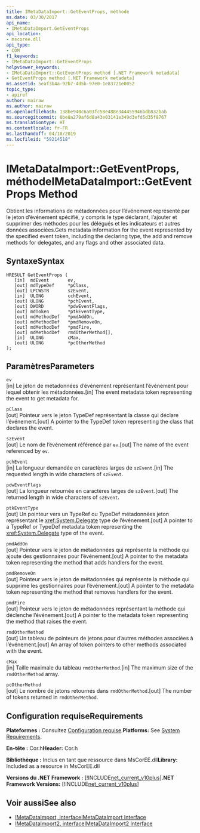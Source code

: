 ```yaml
---
title: IMetaDataImport::GetEventProps, méthode
ms.date: 03/30/2017
api_name:
- IMetaDataImport.GetEventProps
api_location:
- mscoree.dll
api_type:
- COM
f1_keywords:
- IMetaDataImport::GetEventProps
helpviewer_keywords:
- IMetaDataImport::GetEventProps method [.NET Framework metadata]
- GetEventProps method [.NET Framework metadata]
ms.assetid: 5eaf3b4a-92b7-4d5b-97e0-1e83721e0052
topic_type:
- apiref
author: mairaw
ms.author: mairaw
ms.openlocfilehash: 138be940c6a03fc58e488e344455946bdb832bab
ms.sourcegitcommit: 0be8a279af6d8a43e03141e349d3efd5d35f8767
ms.translationtype: HT
ms.contentlocale: fr-FR
ms.lasthandoff: 04/18/2019
ms.locfileid: "59214518"
---
```

# <a name="imetadataimportgeteventprops-method"></a><span data-ttu-id="79fd3-102">IMetaDataImport::GetEventProps, méthode</span><span class="sxs-lookup"><span data-stu-id="79fd3-102">IMetaDataImport::GetEventProps Method</span></span>
<span data-ttu-id="79fd3-103">Obtient les informations de métadonnées pour l’événement représenté par le jeton d’événement spécifié, y compris le type déclarant, l’ajouter et supprimer des méthodes pour les délégués et les indicateurs et autres données associées.</span><span class="sxs-lookup"><span data-stu-id="79fd3-103">Gets metadata information for the event represented by the specified event token, including the declaring type, the add and remove methods for delegates, and any flags and other associated data.</span></span>  
  
## <a name="syntax"></a><span data-ttu-id="79fd3-104">Syntaxe</span><span class="sxs-lookup"><span data-stu-id="79fd3-104">Syntax</span></span>  
  
```  
HRESULT GetEventProps (  
   [in]  mdEvent       ev,  
   [out] mdTypeDef     *pClass,   
   [out] LPCWSTR       szEvent,   
   [in]  ULONG         cchEvent,   
   [out] ULONG         *pchEvent,   
   [out] DWORD         *pdwEventFlags,  
   [out] mdToken       *ptkEventType,  
   [out] mdMethodDef   *pmdAddOn,   
   [out] mdMethodDef   *pmdRemoveOn,   
   [out] mdMethodDef   *pmdFire,   
   [out] mdMethodDef   rmdOtherMethod[],   
   [in]  ULONG         cMax,  
   [out] ULONG         *pcOtherMethod  
);  
```  
  
## <a name="parameters"></a><span data-ttu-id="79fd3-105">Paramètres</span><span class="sxs-lookup"><span data-stu-id="79fd3-105">Parameters</span></span>  
 `ev`  
 <span data-ttu-id="79fd3-106">[in] Le jeton de métadonnées d’événement représentant l’événement pour lequel obtenir les métadonnées.</span><span class="sxs-lookup"><span data-stu-id="79fd3-106">[in] The event metadata token representing the event to get metadata for.</span></span>  
  
 `pClass`  
 <span data-ttu-id="79fd3-107">[out] Pointeur vers le jeton TypeDef représentant la classe qui déclare l’événement.</span><span class="sxs-lookup"><span data-stu-id="79fd3-107">[out] A pointer to the TypeDef token representing the class that declares the event.</span></span>  
  
 `szEvent`  
 <span data-ttu-id="79fd3-108">[out] Le nom de l’événement référencé par `ev`.</span><span class="sxs-lookup"><span data-stu-id="79fd3-108">[out] The name of the event referenced by `ev`.</span></span>  
  
 `pchEvent`  
 <span data-ttu-id="79fd3-109">[in] La longueur demandée en caractères larges de `szEvent`.</span><span class="sxs-lookup"><span data-stu-id="79fd3-109">[in] The requested length in wide characters of `szEvent`.</span></span>  
  
 `pdwEventFlags`  
 <span data-ttu-id="79fd3-110">[out] La longueur retournée en caractères larges de `szEvent`.</span><span class="sxs-lookup"><span data-stu-id="79fd3-110">[out] The returned length in wide characters of `szEvent`.</span></span>  
  
 `ptkEventType`  
 <span data-ttu-id="79fd3-111">[out] Un pointeur vers un TypeRef ou TypeDef métadonnées jeton représentant le <xref:System.Delegate> type de l’événement.</span><span class="sxs-lookup"><span data-stu-id="79fd3-111">[out] A pointer to a TypeRef or TypeDef metadata token representing the <xref:System.Delegate> type of the event.</span></span>  
  
 `pmdAddOn`  
 <span data-ttu-id="79fd3-112">[out] Pointeur vers le jeton de métadonnées qui représente la méthode qui ajoute des gestionnaires pour l’événement.</span><span class="sxs-lookup"><span data-stu-id="79fd3-112">[out] A pointer to the metadata token representing the method that adds handlers for the event.</span></span>  
  
 `pmdRemoveOn`  
 <span data-ttu-id="79fd3-113">[out] Pointeur vers le jeton de métadonnées qui représente la méthode qui supprime les gestionnaires pour l’événement.</span><span class="sxs-lookup"><span data-stu-id="79fd3-113">[out] A pointer to the metadata token representing the method that removes handlers for the event.</span></span>  
  
 `pmdFire`  
 <span data-ttu-id="79fd3-114">[out] Pointeur vers le jeton de métadonnées représentant la méthode qui déclenche l’événement.</span><span class="sxs-lookup"><span data-stu-id="79fd3-114">[out] A pointer to the metadata token representing the method that raises the event.</span></span>  
  
 `rmdOtherMethod`  
 <span data-ttu-id="79fd3-115">[out] Un tableau de pointeurs de jetons pour d’autres méthodes associées à l’événement.</span><span class="sxs-lookup"><span data-stu-id="79fd3-115">[out] An array of token pointers to other methods associated with the event.</span></span>  
  
 `cMax`  
 <span data-ttu-id="79fd3-116">[in] Taille maximale du tableau `rmdOtherMethod`.</span><span class="sxs-lookup"><span data-stu-id="79fd3-116">[in] The maximum size of the `rmdOtherMethod` array.</span></span>  
  
 `pcOtherMethod`  
 <span data-ttu-id="79fd3-117">[out] Le nombre de jetons retournés dans `rmdOtherMethod`.</span><span class="sxs-lookup"><span data-stu-id="79fd3-117">[out] The number of tokens returned in `rmdOtherMethod`.</span></span>  
  
## <a name="requirements"></a><span data-ttu-id="79fd3-118">Configuration requise</span><span class="sxs-lookup"><span data-stu-id="79fd3-118">Requirements</span></span>  
 <span data-ttu-id="79fd3-119">**Plateformes :** Consultez [Configuration requise](../../../../docs/framework/get-started/system-requirements.md).</span><span class="sxs-lookup"><span data-stu-id="79fd3-119">**Platforms:** See [System Requirements](../../../../docs/framework/get-started/system-requirements.md).</span></span>  
  
 <span data-ttu-id="79fd3-120">**En-tête :** Cor.h</span><span class="sxs-lookup"><span data-stu-id="79fd3-120">**Header:** Cor.h</span></span>  
  
 <span data-ttu-id="79fd3-121">**Bibliothèque :** Inclus en tant que ressource dans MsCorEE.dll</span><span class="sxs-lookup"><span data-stu-id="79fd3-121">**Library:** Included as a resource in MsCorEE.dll</span></span>  
  
 <span data-ttu-id="79fd3-122">**Versions du .NET Framework :** [!INCLUDE[net_current_v10plus](../../../../includes/net-current-v10plus-md.md)]</span><span class="sxs-lookup"><span data-stu-id="79fd3-122">**.NET Framework Versions:** [!INCLUDE[net_current_v10plus](../../../../includes/net-current-v10plus-md.md)]</span></span>  
  
## <a name="see-also"></a><span data-ttu-id="79fd3-123">Voir aussi</span><span class="sxs-lookup"><span data-stu-id="79fd3-123">See also</span></span>

- [<span data-ttu-id="79fd3-124">IMetaDataImport, interface</span><span class="sxs-lookup"><span data-stu-id="79fd3-124">IMetaDataImport Interface</span></span>](../../../../docs/framework/unmanaged-api/metadata/imetadataimport-interface.md)
- [<span data-ttu-id="79fd3-125">IMetaDataImport2, interface</span><span class="sxs-lookup"><span data-stu-id="79fd3-125">IMetaDataImport2 Interface</span></span>](../../../../docs/framework/unmanaged-api/metadata/imetadataimport2-interface.md)
